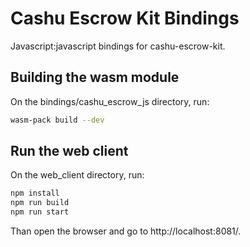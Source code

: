 # Cashu Escrow Kit Bindings

Javascript:javascript bindings for cashu-escrow-kit.

## Building the wasm module
On the bindings/cashu_escrow_js directory, run:
```sh
wasm-pack build --dev
```

## Run the web client
On the web_client directory, run:
```sh
npm install
npm run build
npm run start
```

Than open the browser and go to http://localhost:8081/.